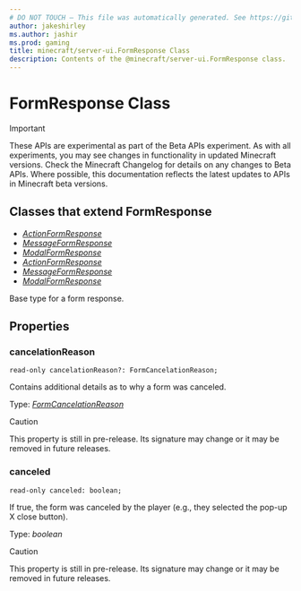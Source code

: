 ```yaml
---
# DO NOT TOUCH — This file was automatically generated. See https://github.com/mojang/minecraftapidocsgenerator to modify descriptions, examples, etc.
author: jakeshirley
ms.author: jashir
ms.prod: gaming
title: minecraft/server-ui.FormResponse Class
description: Contents of the @minecraft/server-ui.FormResponse class.
---
```

# FormResponse Class
>[!IMPORTANT]
>These APIs are experimental as part of the Beta APIs experiment. As with all experiments, you may see changes in functionality in updated Minecraft versions. Check the Minecraft Changelog for details on any changes to Beta APIs. Where possible, this documentation reflects the latest updates to APIs in Minecraft beta versions.
## Classes that extend FormResponse
- [*ActionFormResponse*](ActionFormResponse.md)
- [*MessageFormResponse*](MessageFormResponse.md)
- [*ModalFormResponse*](ModalFormResponse.md)
- [*ActionFormResponse*](ActionFormResponse.md)
- [*MessageFormResponse*](MessageFormResponse.md)
- [*ModalFormResponse*](ModalFormResponse.md)

Base type for a form response.

## Properties

### **cancelationReason**
`read-only cancelationReason?: FormCancelationReason;`

Contains additional details as to why a form was canceled.

Type: [*FormCancelationReason*](FormCancelationReason.md)

> [!CAUTION]
> This property is still in pre-release.  Its signature may change or it may be removed in future releases.

### **canceled**
`read-only canceled: boolean;`

If true, the form was canceled by the player (e.g., they selected the pop-up X close button).

Type: *boolean*

> [!CAUTION]
> This property is still in pre-release.  Its signature may change or it may be removed in future releases.
